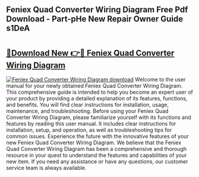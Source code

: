## Feniex Quad Converter Wiring Diagram Free Pdf Download - Part-pHe New Repair Owner Guide s1DeA

# <h2><a href="http://dfstbwd.blite.top/?on=Feniex+Quad+Converter+Wiring+Diagram">🔗Download New 👉🔴 Feniex Quad Converter Wiring Diagram</a></h2>

[![Feniex Quad Converter Wiring Diagram download](https://i.imgur.com/lujVjoI.png)](http://dfstbwd.blite.top/?on=Feniex+Quad+Converter+Wiring+Diagram)
Welcome to the user manual for your newly obtained Feniex Quad Converter Wiring Diagram. This comprehensive guide is intended to help you become an expert user of your product by providing a detailed explanation of its features, functions, and benefits. You will find clear instructions for installation, usage, maintenance, and troubleshooting. Before using your Feniex Quad Converter Wiring Diagram, please familiarize yourself with its functions and features by reading this user manual. It includes clear instructions for installation, setup, and operation, as well as troubleshooting tips for common issues. Experience the future with the innovative features of your new Feniex Quad Converter Wiring Diagram. We believe that the Feniex Quad Converter Wiring Diagram has been a comprehensive and thorough resource in your quest to understand the features and capabilities of your new item. If you need any assistance or have any questions, our customer service team is always available.
